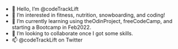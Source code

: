 - 👋 Hello, I’m @codeTrackLift
- 👀 I’m interested in fitness, nutrition, snowboarding, and coding!
- 🌱 I’m currently learning using theOdinProject, freeCodeCamp, and starting a Bootcamp in Feb2022.
- 💞️ I’m looking to collaborate once I got some skills.
- 📫 @codeTrackLift on Twitter

<!---
CodeTrackLift/CodeTrackLift is a ✨ special ✨ repository because its `README.md` (this file) appears on your GitHub profile.
You can click the Preview link to take a look at your changes.
--->
